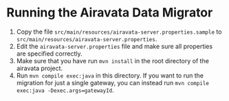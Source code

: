 
# Running the Airavata Data Migrator

1. Copy the file `src/main/resources/airavata-server.properties.sample` to `src/main/resources/airavata-server.properties`.
2. Edit the `airavata-server.properties` file and make sure all properties are specified correctly.
3. Make sure that you have run `mvn install` in the root directory of the airavata project.
4. Run `mvn compile exec:java` in this directory. If you want to run the
   migration for just a single gateway, you can instead run
   `mvn compile exec:java -Dexec.args=gatewayId`.
